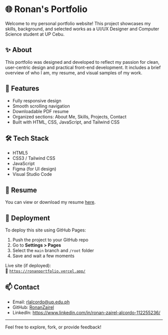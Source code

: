 # 🌐 Ronan's Portfolio

Welcome to my personal portfolio website! This project showcases my skills, background, and selected works as a UI/UX Designer and Computer Science student at UP Cebu.

## ✨ About

This portfolio was designed and developed to reflect my passion for clean, user-centric design and practical front-end development. It includes a brief overview of who I am, my resume, and visual samples of my work.

## 📁 Features

- Fully responsive design
- Smooth scrolling navigation
- Downloadable PDF resume
- Organized sections: About Me, Skills, Projects, Contact
- Built with HTML, CSS, JavaScript, and Tailwind CSS

## 🛠️ Tech Stack

- HTML5  
- CSS3 / Tailwind CSS  
- JavaScript  
- Figma (for UI design)
- Visual Studio Code

## 📄 Resume

You can view or download my resume [here](./src/pdf/ronan_resume_endorsementletter.pdf).

## 🚀 Deployment

To deploy this site using GitHub Pages:

1. Push the project to your GitHub repo
2. Go to **Settings > Pages**
3. Select the `main` branch and `/root` folder
4. Save and wait a few moments

Live site (if deployed):  
🔗 [`https://ronanportfolio.vercel.app/`](https://ronanportfolio.vercel.app/)

## 📫 Contact

- Email: rlalcordo@up.edu.ph  
- GitHub: [RonanZairel](https://github.com/RonanZairel)  
- LinkedIn: https://www.linkedin.com/in/ronan-zairel-alcordo-112255236/

---

Feel free to explore, fork, or provide feedback!
